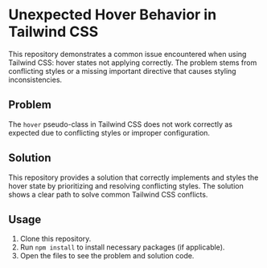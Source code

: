 # Unexpected Hover Behavior in Tailwind CSS
This repository demonstrates a common issue encountered when using Tailwind CSS: hover states not applying correctly. The problem stems from conflicting styles or a missing important directive that causes styling inconsistencies.

## Problem
The `hover` pseudo-class in Tailwind CSS does not work correctly as expected due to conflicting styles or improper configuration.

## Solution
This repository provides a solution that correctly implements and styles the hover state by prioritizing and resolving conflicting styles.  The solution shows a clear path to solve common Tailwind CSS conflicts.

## Usage
1. Clone this repository.
2. Run `npm install` to install necessary packages (if applicable).
3. Open the files to see the problem and solution code.
